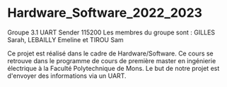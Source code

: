 # Hardware_Software_2022_2023
Groupe 3.1 UART Sender 115200
Les membres du groupe sont : GILLES Sarah, LEBAILLY Emeline et TIROU Sam

Ce projet est réalisé dans le cadre de Hardware/Software. Ce cours se retrouve dans le programme de cours de première master en ingénierie électrique à la Faculté Polytechnique de Mons. Le but de notre projet est d'envoyer des informations via un UART.
